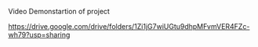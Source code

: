 Video Demonstartion of project

https://drive.google.com/drive/folders/1Zi1jG7wiUGtu9dhpMFvmVER4FZc-wh79?usp=sharing
